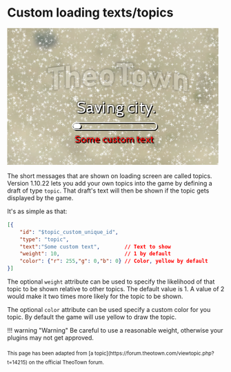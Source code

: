 # Custom loading texts/topics

![](../assets/guides/loading-screen-topic.png)

The short messages that are shown on loading screen are called topics.
Version 1.10.22 lets you add your own topics into the game by defining a draft of type `topic`.
That draft's text will then be shown if the topic gets displayed by the game.

It's as simple as that:
```json
[{
    "id": "$topic_custom_unique_id",
    "type": "topic",
    "text":"Some custom text",        // Text to show
    "weight": 10,                     // 1 by default
    "color": {"r": 255,"g": 0,"b": 0} // Color, yellow by default
}]
```

The optional `weight` attribute can be used to specify the likelihood of that topic to be shown relative to other topics. The default value is 1. A value of 2 would make it two times more likely for the topic to be shown.

The optional `color` attribute can be used specify a custom color for you topic. By default the game will use yellow to draw the topic.

!!! warning "Warning"
    Be careful to use a reasonable weight, otherwise your plugins may not get approved.

<sub>
This page has been adapted from
[a topic](https://forum.theotown.com/viewtopic.php?t=14215)
on the official TheoTown forum.
</sub>
